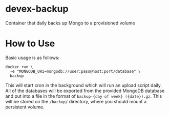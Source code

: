 # devex-backup

Container that daily backs up Mongo to a provisioned volume

# How to Use

Basic usage is as follows:

```
docker run \
  -e "MONGODB_URI=mongodb://user:pass@host:port/database" \
  backup
```

This will start cron in the background which will run an upload script daily.
All of the databases will be exported from the provided MongoDB database and
put into a file in the format of `backup-{day of week} ({date}).gz`. This will
be stored on the `/backup/` directory, where you should mount a persistent 
volume.
